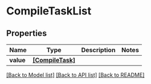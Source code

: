 # CompileTaskList

## Properties
Name | Type | Description | Notes
------------ | ------------- | ------------- | -------------
**value** | [**[CompileTask]**](CompileTask.md) |  | 

[[Back to Model list]](../README.md#documentation-for-models) [[Back to API list]](../README.md#documentation-for-api-endpoints) [[Back to README]](../README.md)


